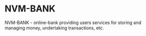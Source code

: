 # NVM-BANK
NVM-BANK - online-bank providing users services for storing and managing money, undertaking transactions, etc.